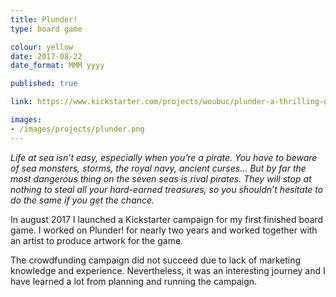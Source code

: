 ```yaml
---
title: Plunder!
type: board game

colour: yellow
date: 2017-08-22
date_format: MMM yyyy

published: true

link: https://www.kickstarter.com/projects/woubuc/plunder-a-thrilling-game-of-pirates-treasures-and

images:
- /images/projects/plunder.png
---
```


*Life at sea isn’t easy, especially when you’re a pirate. You have to beware of sea monsters, storms, the royal navy, ancient curses… But by far the most dangerous thing on the seven seas is rival pirates. They will stop at nothing to steal all your hard-earned treasures, so you shouldn’t hesitate to do the same if you get the chance.*

In august 2017 I launched a Kickstarter campaign for my first finished board game. I worked on Plunder! for nearly two years and worked together with an artist to produce artwork for the game.

The crowdfunding campaign did not succeed due to lack of marketing knowledge and experience. Nevertheless, it was an interesting journey and I have learned a lot from planning and running the campaign. 
